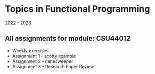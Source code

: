 # Topics in Functional Programming

2022 - 2023

## All assignments for module: CSU44012

- Weekly exercises
- Assignment 1 - scotty example
- Assignment 2 - minesweeper
- Assignment 3 - Research Paper Review
